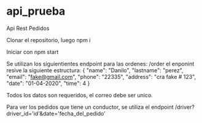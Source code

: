 # api_prueba
Api Rest Pedidos

Clonar el repositorio, luego npm i

Iniciar con npm start

Se utilizan los siguientientes endpoint para las ordenes: /order
el enponint resive la siguiente estructura:
{
	"name": "Danilo",
	"lastname": "perez",
	"email": "fake@gmail.com",
	"phone": "22335",
	"address": "cra fake # 123",
	"date": "01-04-2020",
	"time": 4
}

Todos los datos son requeridos, el correo debe ser unico.


Para ver los pedidos que tiene un conductor, se utiliza el endpoint /driver?driver_id='id'&date='fecha_del_pedido'
